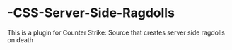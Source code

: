 # -CSS-Server-Side-Ragdolls
This is a plugin for Counter Strike: Source that creates server side ragdolls on death
